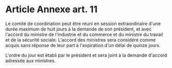 # Article Annexe art. 11

Le comité de coordination peut être réuni en session extraordinaire d'une durée maximum de huit jours à la demande de son président, et avec l'accord du ministre de l'industrie et du commerce et du ministre du travail et de la sécurité sociale. L'accord des ministres sera considéré comme acquis sans réponse de leur part à l'expiration d'un délai de quinze jours.

L'ordre du jour est établi par le président et sera joint à la demande d'accord adressée aux ministres.
